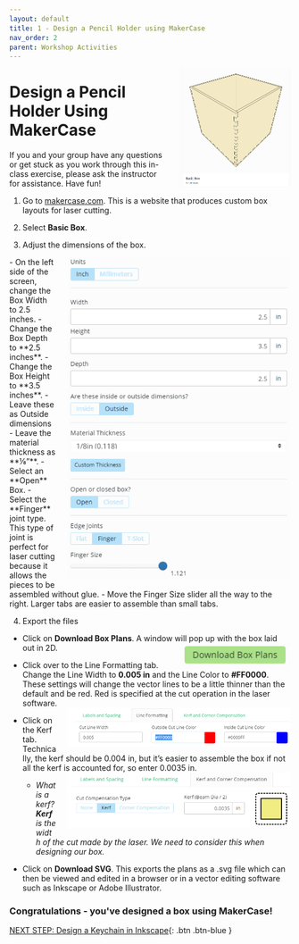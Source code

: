 ```yaml
---
layout: default
title: 1 - Design a Pencil Holder using MakerCase
nav_order: 2
parent: Workshop Activities
---
```

<img src="images/act1/laser-act1-01.png" style="margin-left:20px; float:right;width:200px;" alt="basic box">

# Design a Pencil Holder Using MakerCase

If you and your group have any questions or get stuck as you work through this in-class exercise, please ask the instructor for assistance.  Have fun!
   
1. Go to [makercase.com](https://www.makercase.com/). This is a website that produces custom box layouts for laser cutting.

2. Select **Basic Box**.

3. Adjust the dimensions of the box.
 <img src="images/act1/laser-act1-02.png" style="margin-left:20px; float:right;width:400px;" alt="box settings">
 - On the left side of the screen, change the Box Width to 2.5 inches.
 - Change the Box Depth to **2.5 inches**.
 - Change the Box Height to **3.5 inches**.
 - Leave these as Outside dimensions
 - Leave the material thickness as **⅛”**.
 - Select an **Open** Box.
 - Select the **Finger** joint type. This type of joint is perfect for laser cutting because it allows the pieces to be assembled without glue.
 - Move the Finger Size slider all the way to the right. Larger tabs are easier to assemble than small tabs.

4. Export the files
 - Click on **Download Box Plans**. A window will pop up with the box laid out in 2D. <img src="images/act1/laser-act1-04.png" style="margin-left:20px; float:right;width:200px;" alt="download box plans">
 - Click over to the Line Formatting tab. Change the Line Width to **0.005 in** and the Line Color to **#FF0000**. These settings will change the vector lines to be a little thinner than the default and be red. Red is specified at the cut operation in the laser software.
   <img src="images/act1/laser-act1-05.png" style="margin-left:20px; float:right;width:400px;" alt="line formatting">
   
 - Click on the Kerf tab. Technically, the kerf should be 0.004 in, but it’s easier to assemble the box if not all the kerf is accounted for, so enter 0.0035 in. <img src="images/act1/laser-act1-06.png" style="margin-left:20px; float:right;width:400px;" alt="laser symbol">
      -  _What is a kerf?  **Kerf** is the width of the cut made by the laser.  We need to consider this when designing our box._  
 - Click on **Download SVG**. This exports the plans as a .svg file which can then be viewed and edited in a browser or in a vector editing software such as Inkscape or Adobe Illustrator.


### Congratulations - you've designed a box using MakerCase!

[NEXT STEP: Design a Keychain in Inkscape](2-Keychain.html){: .btn .btn-blue }